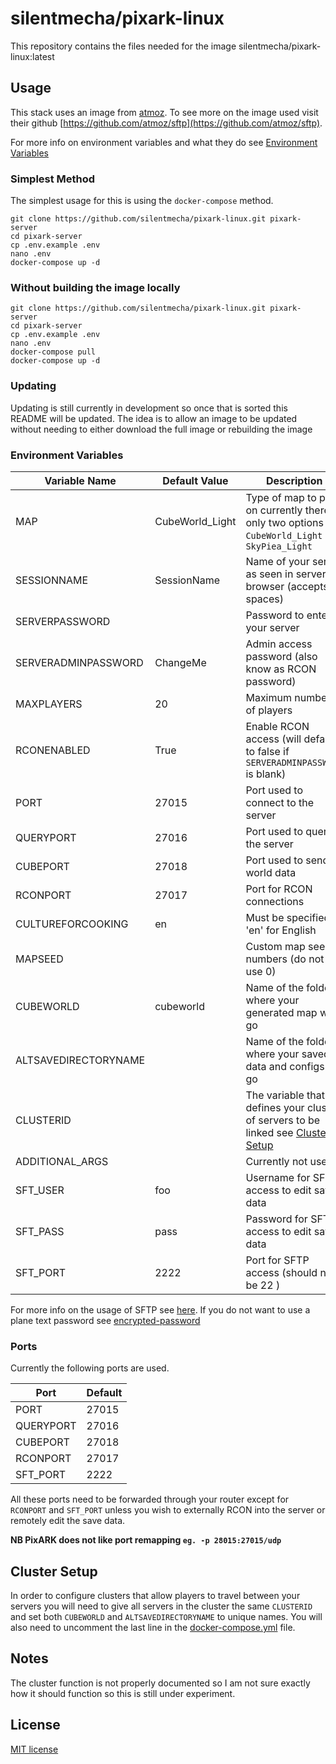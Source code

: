 # silentmecha/pixark-linux

This repository contains the files needed for the image silentmecha/pixark-linux:latest

## Usage

This stack uses an image from [atmoz](https://github.com/atmoz). To see more on the image used visit their github [https://github.com/atmoz/sftp](https://github.com/atmoz/sftp).

For more info on environment variables and what they do see [Environment Variables](#environment-variables)

### Simplest Method

The simplest usage for this is using the `docker-compose` method.

```console
git clone https://github.com/silentmecha/pixark-linux.git pixark-server
cd pixark-server
cp .env.example .env
nano .env
docker-compose up -d
```

### Without building the image locally

```console
git clone https://github.com/silentmecha/pixark-linux.git pixark-server
cd pixark-server
cp .env.example .env
nano .env
docker-compose pull
docker-compose up -d
```

### Updating

Updating is still currently in development so once that is sorted this README will be updated. The idea is to allow an image to be updated without needing to either download the full image or rebuilding the image

### Environment Variables

| Variable Name        | Default Value   | Description                                                                                        |
| -------------------- | --------------- | -------------------------------------------------------------------------------------------------- |
| MAP                  | CubeWorld_Light | Type of map to play on currently there is only two options `CubeWorld_Light` and `SkyPiea_Light`   |
| SESSIONNAME          | SessionName     | Name of your server as seen in server browser (accepts spaces)                                     |
| SERVERPASSWORD       |                 | Password to enter your server                                                                      |
| SERVERADMINPASSWORD  | ChangeMe        | Admin access password (also know as RCON password)                                                 |
| MAXPLAYERS           | 20              | Maximum number of players                                                                          |
| RCONENABLED          | True            | Enable RCON access (will default to false if `SERVERADMINPASSWORD` is blank)                       |
| PORT                 | 27015           | Port used to connect to the server                                                                 |
| QUERYPORT            | 27016           | Port used to query the server                                                                      |
| CUBEPORT             | 27018           | Port used to send world data                                                                       |
| RCONPORT             | 27017           | Port for RCON connections                                                                          |
| CULTUREFORCOOKING    | en              | Must be specified. 'en' for English                                                                |
| MAPSEED              |                 | Custom map seed in numbers (do not use 0)                                                          |
| CUBEWORLD            | cubeworld       | Name of the folder where your generated map will go                                                |
| ALTSAVEDIRECTORYNAME |                 | Name of the folder where your saved data and configs will go                                       |
| CLUSTERID            |                 | The variable that defines your cluster of servers to be linked see [Cluster Setup](#cluster-setup) |
| ADDITIONAL_ARGS      |                 | Currently not used                                                                                 |
| SFT_USER             | foo             | Username for SFTP access to edit save data                                                         |
| SFT_PASS             | pass            | Password for SFTP access to edit save data                                                         |
| SFT_PORT             | 2222            | Port for SFTP access (should not be 22 )                                                           

For more info on the usage of SFTP see [here](https://github.com/atmoz/sftp). If you do not want to use a plane text password see [encrypted-password](https://github.com/atmoz/sftp#encrypted-password)

### Ports
Currently the following ports are used.

| Port      | Default |
| --------- | ------- |
| PORT      | 27015   |
| QUERYPORT | 27016   |
| CUBEPORT  | 27018   |
| RCONPORT  | 27017   |
| SFT_PORT  | 2222    |

All these ports need to be forwarded through your router except for `RCONPORT` and `SFT_PORT` unless you wish to externally RCON into the server or remotely edit the save data.

**NB PixARK does not like port remapping `eg. -p 28015:27015/udp`**

## Cluster Setup

In order to configure clusters that allow players to travel between your servers you will need to give all servers in the cluster the same `CLUSTERID` and set both `CUBEWORLD` and `ALTSAVEDIRECTORYNAME` to unique names. You will also need to uncomment the last line in the [docker-compose.yml](docker-compose.yml) file.

## Notes
The cluster function is not properly documented so I am not sure exactly how it should function so this is still under experiment.

## License

[MIT license](LICENSE)